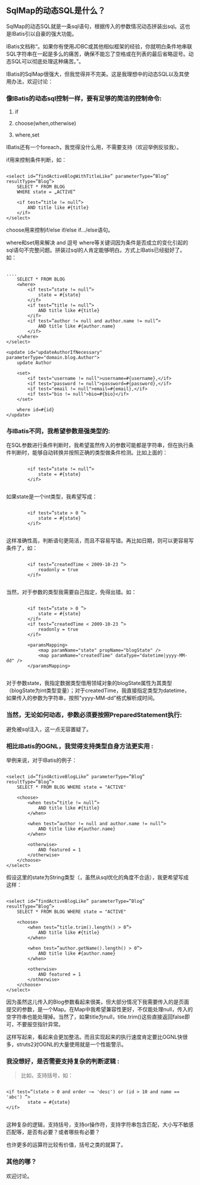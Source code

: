 ## SqlMap的动态SQL是什么？ ##

SqlMap的动态SQL就是一条sql语句，根据传入的参数情况动态拼装出sql。这也是IBatis引以自豪的强大功能。

IBatis文档称“。如果你有使用JDBC或其他相似框架的经验，你就明白条件地串联SQL字符串在一起是多么的痛苦，确保不能忘了空格或在列表的最后省略逗号。动态SQL可以彻底处理这种痛苦。”。

IBatis的SqlMap很强大，但我觉得并不完美。这是我理想中的动态SQL以及其使用办法，欢迎讨论：

### 像IBatis的动态sql控制一样，要有足够的简洁的控制命令: ###

1. if

2. choose(when,otherwise)

3. where,set

IBatis还有一个foreach，我觉得没什么用，不需要支持（欢迎举例反驳我）。

if用来控制条件判断，如：

```

<select id=”findActiveBlogWithTitleLike” parameterType=”Blog” resultType=”Blog”>
	SELECT * FROM BLOG
	WHERE state = „ACTIVE‟
	
	<if test=”title != null”>
		AND title like #{title}
	</if>
</select>

```

choose用来控制if/else if/else if.../else语句。

where和set用来解决 and 逗号 where等关键词因为条件是否成立的变化引起的sql语句不完整问题。拼装过sql的人肯定能够明白。方式上IBatis已经挺好了。如：

```

....
	SELECT * FROM BLOG
	<where>
		<if test=”state != null”>
			state = #{state}
		</if>
		<if test=”title != null”>
			AND title like #{title}
		</if>
		<if test=”author != null and author.name != null”>
			AND title like #{author.name}
		</if>
	</where>
</select>

<update id="updateAuthorIfNecessary" parameterType="domain.blog.Author">
	update Author
	
	<set>
		<if test="username != null">username=#{username},</if>
		<if test="password != null">password=#{password},</if>
		<if test="email != null">email=#{email},</if>
		<if test="bio != null">bio=#{bio}</if>
	</set>
	
	where id=#{id}
</update>

```

### 与IBatis不同，我希望参数是强类型的: ###

在SQL参数进行条件判断时，我希望虽然传入的参数可能都是字符串，但在执行条件判断时，能够自动转换并按照正确的类型做条件检测。比如上面的：

```

		<if test=”state != null”>
			state = #{state}
		</if>
		
```

如果state是一个int类型，我希望写成：
```

		<if test=”state > 0 ”>
			state = #{state}
		</if>
		
```

这样准确性高，判断语句更简洁，而且不容易写错。再比如日期，则可以更容易写条件了，如：
```

		<if test=”createdTime < 2009-10-23 ”>
			readonly = true
		</if>
		
```

当然，对于参数的类型我需要自己指定，免得出错。如：
```

		<if test=”state > 0 ”>
			state = #{state}
		</if>
		<if test=”createdTime < 2009-10-23 ”>
			readonly = true
		</if>
		
		<paramsMapping>
			<map paramName="state" propName="blogState" />
			<map paramName="createdTime" dataType="datetime|yyyy-MM-dd" />
		</paramsMapping>	
			
```

对于参数state，我指定数据类型借用领域对象的blogState属性为其类型（blogState为int类型变量）；对于createdTime，我直接指定类型为datetime，如果传入的参数为字符串，按照"yyyy-MM-dd"格式解析成时间。

### 当然，无论如何动态，参数必须要按照PreparedStatement执行: ###

避免被sql注入，这一点无容置疑了。


### 相比IBatis的OGNL，我觉得支持类型自身方法更实用 : ###

举例来说，对于IBatis的例子：

```

<select id=”findActiveBlogLike” parameterType=”Blog” resultType=”Blog”>
	SELECT * FROM BLOG WHERE state = "ACTIVE"
	
	<choose>
		<when test=”title != null”>
			AND title like #{title}
		</when>
		
		<when test=”author != null and author.name != null”>
			AND title like #{author.name}
		</when>
		
		<otherwise>
			AND featured = 1
		</otherwise>
	</choose>
</select>

```

假设这里的state为String类型（，虽然从sql优化的角度不合适），我更希望写成这样：

```

<select id=”findActiveBlogLike” parameterType=”Blog” resultType=”Blog”>
	SELECT * FROM BLOG WHERE state = "ACTIVE"
	
	<choose>
		<when test=”title.trim().length() > 0”>
			AND title like #{title}
		</when>
		
		<when test=”author.getName().length() > 0”>
			AND title like #{author.name}
		</when>
		
		<otherwise>
			AND featured = 1
		</otherwise>
	</choose>
</select>

```

因为虽然这儿传入的Blog参数看起来很美，但大部分情况下我需要传入的是页面提交的参数，是一个Map。在Map中我希望兼容性更好，不仅能处理null，传入的空字符串也能处理掉。当然了，如果title为null，title.trim()这些直接返回false即可，不要报空指针异常。

这样写起来，看起来会更加整洁。而且实现起来的执行速度肯定要比OGNL快很多，struts2对OGNL的大量使用就是一个性能警示。


### 我没想好，是否需要支持复杂的判断逻辑 : ###

> 比如，支持括号，如：

```

<if test=”(state > 0 and order ~= 'desc') or (id > 10 and name == 'abc') ”>
		state = #{state}
</if>
 
```

这种复杂的逻辑，支持括号，支持or操作符，支持字符串包含匹配，大小写不敏感匹配等，是否有必要？或者哪些有必要？

也许更多的运算符比较有价值，括号之类的就算了。


### 其他的哪？ ###

欢迎讨论。

